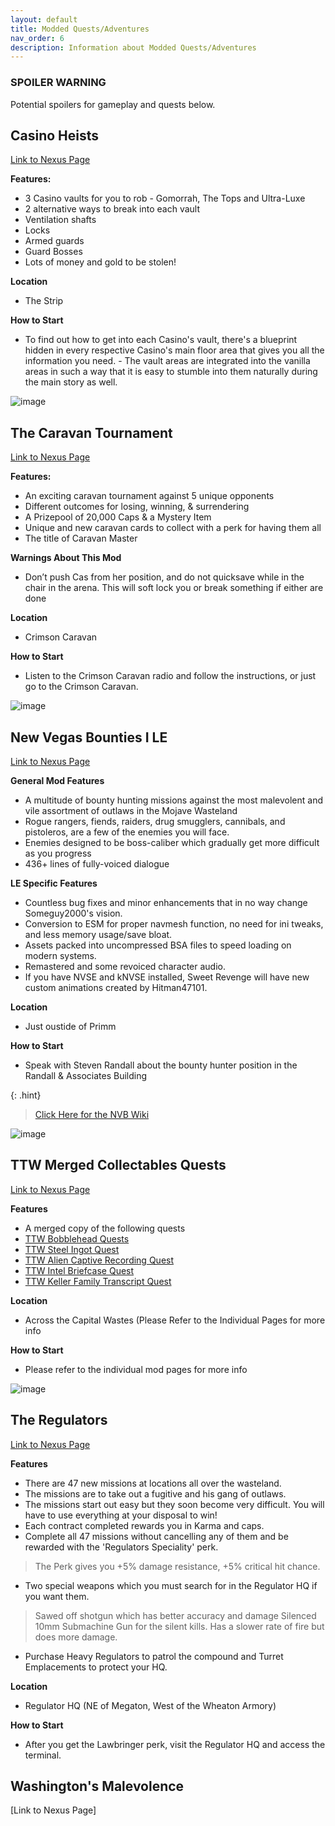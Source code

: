 ```yaml
--- 
layout: default 
title: Modded Quests/Adventures
nav_order: 6
description: Information about Modded Quests/Adventures
---
```


### SPOILER WARNING
Potential spoilers for gameplay and quests below.

## **Casino Heists**

[Link to Nexus Page](https://www.nexusmods.com/newvegas/mods/59896)

**Features:**
- 3 Casino vaults for you to rob - Gomorrah, The Tops and Ultra-Luxe
- 2 alternative ways to break into each vault
- Ventilation shafts
- Locks
- Armed guards 
- Guard Bosses
- Lots of money and gold to be stolen!

**Location**
- The Strip

**How to Start**
- To find out how to get into each Casino's vault, there's a blueprint hidden in every respective Casino's main floor area that gives you all the information you need.  - The vault areas are integrated into the vanilla areas in such a way that it is easy to stumble into them naturally during the main story as well.

![image](https://user-images.githubusercontent.com/112358568/210498485-734f4bcd-5884-4e47-8c63-fa022c7274ce.png)

## **The Caravan Tournament**

[Link to Nexus Page](https://www.nexusmods.com/newvegas/mods/72768)

**Features:**
- An exciting caravan tournament against 5 unique opponents
- Different outcomes for losing, winning, & surrendering
- A Prizepool of 20,000 Caps & a Mystery Item
- Unique and new caravan cards to collect with a perk for having them all
- The title of Caravan Master 

**Warnings About This Mod**
- Don’t push Cas from her position, and do not quicksave while in the chair in the arena. This will soft lock you or break something if either are done

**Location**
- Crimson Caravan

**How to Start**
- Listen to the Crimson Caravan radio and follow the instructions, or just go to the Crimson Caravan.

![image](https://user-images.githubusercontent.com/112358568/210498682-cb50a7f2-9f46-4a60-9b14-d2178930af64.png)


## **New Vegas Bounties I LE**

[Link to Nexus Page](https://www.nexusmods.com/newvegas/mods/77108)

**General Mod Features**
- A multitude of bounty hunting missions against the most malevolent and vile assortment of outlaws in the Mojave Wasteland
- Rogue rangers, fiends, raiders, drug smugglers, cannibals, and pistoleros, are a few of the enemies you will face. 
- Enemies designed to be boss-caliber which gradually get more difficult as you progress
- 436+ lines of fully-voiced dialogue

**LE Specific Features**
- Countless bug fixes and minor enhancements that in no way change Someguy2000's vision.
- Conversion to ESM for proper navmesh function, no need for ini tweaks, and less memory usage/save bloat.
- Assets packed into uncompressed BSA files to speed loading on modern systems.
- Remastered and some revoiced character audio.
- If you have NVSE and kNVSE installed, Sweet Revenge will have new custom animations created by Hitman47101.

**Location**
- Just oustide of Primm

**How to Start**
- Speak with Steven Randall about the bounty hunter position in the Randall & Associates Building

{: .hint}
> [Click Here for the NVB Wiki](https://someguy2000.fandom.com/wiki/New_Vegas_Bounties_(quest))

![image](https://user-images.githubusercontent.com/112358568/210499960-43787519-b240-49a8-b2c1-abbbd799012f.png)

## **TTW Merged Collectables Quests**

[Link to Nexus Page](https://www.nexusmods.com/newvegas/mods/75829)

**Features**
- A merged copy of the following quests 
- [TTW Bobblehead Quests](https://www.nexusmods.com/newvegas/mods/75717)
- [TTW Steel Ingot Quest](https://www.nexusmods.com/newvegas/mods/75774)
- [TTW Alien Captive Recording Quest](https://www.nexusmods.com/newvegas/mods/75776)
- [TTW Intel Briefcase Quest](https://www.nexusmods.com/newvegas/mods/75777)
- [TTW Keller Family Transcript Quest](https://www.nexusmods.com/newvegas/mods/75790)

**Location**
- Across the Capital Wastes (Please Refer to the Individual Pages for more info

**How to Start**
- Please refer to the individual mod pages for more info

![image](https://user-images.githubusercontent.com/112358568/210500592-f55801a7-570f-4308-8da9-5642803a9d83.png)

## **The Regulators**

[Link to Nexus Page](https://www.nexusmods.com/newvegas/mods/66266)

**Features**
- There are 47 new missions at locations all over the wasteland.
- The missions are to take out a fugitive and his gang of outlaws.
- The missions start out easy but they soon become very difficult. You will have to use everything at your disposal to win!
- Each contract completed rewards you in Karma and caps.
- Complete all 47 missions without cancelling any of them and be rewarded with the 'Regulators Speciality' perk.
> The Perk gives you +5% damage resistance, +5% critical hit chance.
- Two special weapons which you must search for in the Regulator HQ if you want them.
> Sawed off shotgun which has better accuracy and damage
> Silenced 10mm Submachine Gun for the silent kills. Has a slower rate of fire but does more damage.
- Purchase Heavy Regulators to patrol the compound and Turret Emplacements to protect your HQ.

**Location**
- Regulator HQ (NE of Megaton, West of the Wheaton Armory)

**How to Start**
- After you get the Lawbringer perk, visit the Regulator HQ and access the terminal.


## **Washington's Malevolence**

[Link to Nexus Page]


